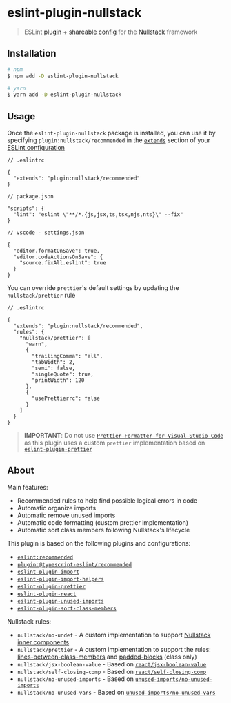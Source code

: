 # eslint-plugin-nullstack

> ESLint [plugin](https://eslint.org/docs/latest/developer-guide/working-with-plugins) + [shareable config](https://eslint.org/docs/latest/developer-guide/shareable-configs) for the [Nullstack](https://nullstack.app) framework

## Installation

```sh
# npm
$ npm add -D eslint-plugin-nullstack

# yarn
$ yarn add -D eslint-plugin-nullstack
```

## Usage

Once the `eslint-plugin-nullstack` package is installed, you can use it by specifying `plugin:nullstack/recommended` in the [`extends`](https://eslint.org/docs/latest/user-guide/configuring/configuration-files#extending-configuration-files) section of your [ESLint configuration](http://eslint.org/docs/user-guide/configuring)

```jsonc
// .eslintrc

{
  "extends": "plugin:nullstack/recommended"
}
```

```jsonc
// package.json

"scripts": {
  "lint": "eslint \"**/*.{js,jsx,ts,tsx,njs,nts}\" --fix"
}
```

```jsonc
// vscode - settings.json

{
  "editor.formatOnSave": true,
  "editor.codeActionsOnSave": {
    "source.fixAll.eslint": true
  }
}
```

You can override `prettier`'s default settings by updating the `nullstack/prettier` rule

```jsonc
// .eslintrc

{
  "extends": "plugin:nullstack/recommended",
  "rules": {
    "nullstack/prettier": [
      "warn",
      {
        "trailingComma": "all",
        "tabWidth": 2,
        "semi": false,
        "singleQuote": true,
        "printWidth": 120
      },
      {
        "usePrettierrc": false
      }
    ]
  }
}
```

> **IMPORTANT**: Do not use [`Prettier Formatter for Visual Studio Code`](https://marketplace.visualstudio.com/items?itemName=esbenp.prettier-vscode) as this plugin uses a custom `prettier` implementation based on [`eslint-plugin-prettier`](https://github.com/prettier/eslint-plugin-prettier)

## About

Main features:

- Recommended rules to help find possible logical errors in code
- Automatic organize imports
- Automatic remove unused imports
- Automatic code formatting (custom prettier implementation)
- Automatic sort class members following Nullstack's lifecycle

This plugin is based on the following plugins and configurations:

- [`eslint:recommended`](http://eslint.org/docs/rules)
- [`plugin:@typescript-eslint/recommended`](https://typescript-eslint.io/docs)
- [`eslint-plugin-import`](https://github.com/import-js/eslint-plugin-import)
- [`eslint-plugin-import-helpers`](https://github.com/Tibfib/eslint-plugin-import-helpers)
- [`eslint-plugin-prettier`](https://github.com/prettier/eslint-plugin-prettier)
- [`eslint-plugin-react`](https://github.com/jsx-eslint/eslint-plugin-react)
- [`eslint-plugin-unused-imports`](https://github.com/sweepline/eslint-plugin-unused-imports)
- [`eslint-plugin-sort-class-members`](https://github.com/bryanrsmith/eslint-plugin-sort-class-members)

Nullstack rules:

- `nullstack/no-undef` - A custom implementation to support [Nullstack inner components](https://nullstack.app/stateful-components#inner-components)
- `nullstack/prettier` - A custom implementation to support the rules: [lines-between-class-members](https://eslint.org/docs/latest/rules/lines-between-class-members) and [padded-blocks](https://eslint.org/docs/latest/rules/padded-blocks) (class only)
- `nullstack/jsx-boolean-value` - Based on [`react/jsx-boolean-value`](https://github.com/jsx-eslint/eslint-plugin-react/blob/master/docs/rules/jsx-boolean-value.md)
- `nullstack/self-closing-comp` - Based on [`react/self-closing-comp`](https://github.com/jsx-eslint/eslint-plugin-react/blob/master/docs/rules/self-closing-comp.md)
- `nullstack/no-unused-imports` - Based on [`unused-imports/no-unused-imports`](https://github.com/sweepline/eslint-plugin-unused-imports)
- `nullstack/no-unused-vars` - Based on [`unused-imports/no-unused-vars`](https://github.com/sweepline/eslint-plugin-unused-imports)

